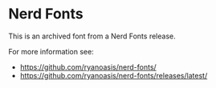 
# Nerd Fonts

This is an archived font from a Nerd Fonts release.

For more information see:
* https://github.com/ryanoasis/nerd-fonts/
* https://github.com/ryanoasis/nerd-fonts/releases/latest/

